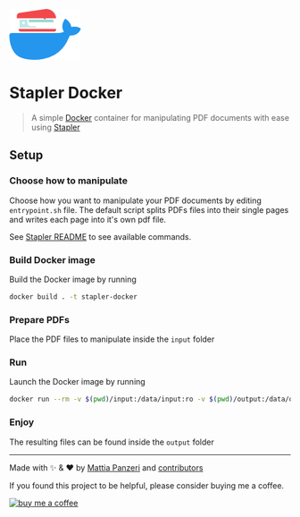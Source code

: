 ![Stapler Docker](/art/stapler-docker-logo.png?raw=true "Stapler Docker Logo")

# Stapler Docker

> A simple [Docker](https://www.docker.com) container for manipulating PDF documents with ease using [Stapler](https://github.com/hellerbarde/stapler)

## Setup

### Choose how to manipulate

Choose how you want to manipulate your PDF documents by editing `entrypoint.sh` file.
The default script splits PDFs files into their single pages and writes each page into it's own pdf file.

See [Stapler README](https://github.com/hellerbarde/stapler/blob/master/README.rst#usage) to see available commands.

### Build Docker image

Build the Docker image by running

```sh
docker build . -t stapler-docker
```

### Prepare PDFs

Place the PDF files to manipulate inside the `input` folder

### Run

Launch the Docker image by running

```sh
docker run --rm -v $(pwd)/input:/data/input:ro -v $(pwd)/output:/data/output:rw stapler-docker
```

### Enjoy

The resulting files can be found inside the `output` folder

---

Made with :sparkles: & :heart: by [Mattia Panzeri](https://github.com/panz3r) and [contributors](https://github.com/panz3r/stapler-docker/graphs/contributors)

If you found this project to be helpful, please consider buying me a coffee.

[![buy me a coffee](https://www.buymeacoffee.com/assets/img/custom_images/orange_img.png)](https://buymeacoff.ee/4f18nT0Nk)

